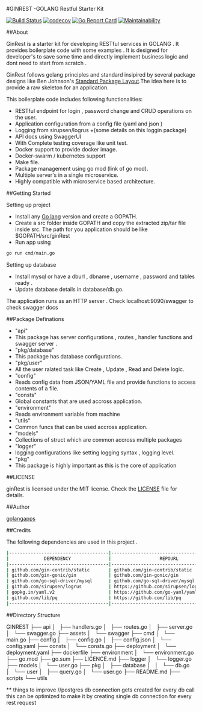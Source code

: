 #GINREST -GOLANG Restful Starter Kit

[![Build Status](https://travis-ci.org/ribice/gorsk.svg?branch=master)](https://travis-ci.org/ribice/gorsk)
[![codecov](https://codecov.io/gh/ribice/gorsk/branch/master/graph/badge.svg)](https://codecov.io/gh/ribice/gorsk)
[![Go Report Card](https://goreportcard.com/badge/github.com/ribice/gorsk)](https://goreportcard.com/report/github.com/ribice/gorsk)
[![Maintainability](https://api.codeclimate.com/v1/badges/c3cb09dbc0bc43186464/maintainability)](https://codeclimate.com/github/ribice/gorsk/maintainability)

##About

GinRest is a starter kit for developing RESTful services in GOLANG . It provides boilerplate code with some examples . It is designed for developer's to save some time and directly implement business logic and dont need to start from scratch .    

GinRest follows golang principles and standard insipired by several package designs like Ben Johnson's [Standard Package Layout](https://medium.com/@benbjohnson/standard-package-layout-7cdbc8391fc1).The idea here is to provide a raw skeleton for an application.

This boilerplate code includes following functionalities:
* RESTful endpoint for login , password change and CRUD operations on the user.
* Application configuration from a config file (yaml and json )
* Logging from sirupsen/logrus +(some details on this loggin package)
* API docs using SwaggerUI
* With Complete testing coverage like unit test.
* Docker support to provide docker image.
* Docker-swarm / kubernetes support
* Make file.
* Package management using go mod (link of go mod).
* Multiple server's in a single microservice.
* Highly compatible with microservice based architecture.


##Getting Started

Setting up project
* Install any [Go lang](https://golang.org/doc/install) version and create a GOPATH.
* Create a src folder inside GOPATH and copy the extracted zip/tar file inside src. The path for you application should be like $GOPATH/src/ginRest 
* Run app using
```bash 
go run cmd/main.go
```

Setting up database

* Install mysql or have a dburl , dbname , username , password and tables ready .
* Update database details in database/db.go.

The application runs as an HTTP server . Check localhost:9090/swagger to check swagger docs


##Package Definations

*  "api"
  * This package has server configurations , routes , handler functions and swagger server .
*  "pkg/database"
  * This package has database configurations.
*  "pkg/user"
  * All the user ralated task like Create , Update , Read and Delete logic.
*  "config"
  * Reads config data from JSON/YAML file and provide functions to access contents of a file.
*  "consts"
  * Global constants that are used accross application.
*  "environment"
  * Reads environment variable from machine
*  "utils"
  * Common funcs that can be used accross application.
*  "models"
  * Collections of struct which are common accross multiple packages
*  "logger"
  * logging configurations like setting logging syntax , logging level. 
*  "pkg"
  * This package is highly important as this is the core of application



##LICENSE

ginRest is licensed under the MIT license. Check the [LICENSE](LICENSE) file for details.

##Author

[golangapps](http://golangapps.com)

##Credits

The following dependencies are used in this project .

```bash
|-------------------------------------|--------------------------------------------|--------------|
|             DEPENDENCY              |                  REPOURL                   |   LICENSE    |
|-------------------------------------|--------------------------------------------|--------------|
| github.com/gin-contrib/static       | github.com/gin-contrib/static              | MIT          |
| github.com/gin-gonic/gin            | github.com/gin-gonic/gin                   | bsd-2-clause |
| github.com/go-sql-driver/mysql      | github.com/go-sql-driver/mysql             | MIT          |
| github.com/sirupsen/logrus          | https://github.com/sirupsen/logrus         | MIT          |
| gopkg.in/yaml.v2                    | https://github.com/go-yaml/yaml            |              |
| github.com/lib/pq                   | https://github.com/lib/pq                  | Other        |
|-------------------------------------|--------------------------------------------|--------------|
```

##Directory Structure

GINREST
├── api
│   ├── handlers.go
│   ├── routes.go
│   ├── server.go
│   └── swagger.go
├── assets
│   └── swagger
├── cmd
│   └── main.go
├── config
│   ├── config.go
│   ├── config.json
│   └── config.yaml
├── consts
│   └── consts.go
├── deployment
│   └── deployment.yaml
├── dockerfile
├── environment
│   └── environment.go
├── go.mod
├── go.sum
├── LICENCE.md
├── logger
│   └── logger.go
├── models
│   └── user.go
├── pkg
│   ├── database
│   │   └── db.go
│   └── user
│       ├── query.go
│       └── user.go
├── README.md
├── scripts
└── utils


** things to improve
//postgres db connection gets created for every db call this can be optimized to make it by creating single db connection for every rest request